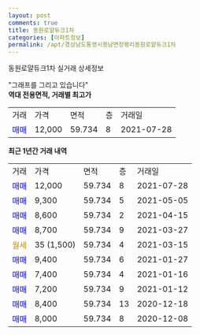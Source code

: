```yaml
---
layout: post
comments: true
title: 동원로얄듀크1차
categories: [아파트정보]
permalink: /apt/경상남도통영시용남면장평리동원로얄듀크1차
---
```


동원로얄듀크1차 실거래 상세정보

<script type="text/javascript">
  google.charts.load('current', {'packages':['line', 'corechart']});
  google.charts.setOnLoadCallback(drawChart);

  function drawChart() {
    var data = new google.visualization.DataTable();
    data.addColumn('date', '거래일');
    data.addColumn('number', "매매");
    data.addColumn('number', "전세");
    data.addColumn('number', "전매");

    data.addRows([[new Date(Date.parse("2021-07-28")), 12000, null, null], [new Date(Date.parse("2021-05-05")), 9300, null, null], [new Date(Date.parse("2021-04-15")), 8600, null, null], [new Date(Date.parse("2021-03-27")), 8700, null, null], [new Date(Date.parse("2021-03-15")), null, null, null], [new Date(Date.parse("2021-01-27")), 9400, null, null], [new Date(Date.parse("2021-01-16")), 7400, null, null], [new Date(Date.parse("2021-01-12")), 7200, null, null], [new Date(Date.parse("2020-12-18")), 8400, null, null], [new Date(Date.parse("2020-12-08")), 8000, null, null]]);

    var options = {
      hAxis: {
        format: 'yyyy/MM/dd'
      },    
      lineWidth: 0,
      pointsVisible: true,    
      title: '최근 1년간 유형별 실거래가 분포',
      legend: { position: 'bottom' }
    };

    var formatter = new google.visualization.NumberFormat({pattern:'###,###'} );
    formatter.format(data, 1);
    formatter.format(data, 2);
    
    setTimeout(function() {
        var chart = new google.visualization.LineChart(document.getElementById('columnchart_material'));
        chart.draw(data, (options));
        document.getElementById('loading').style.display = 'none';
    }, 200);
  }
</script>


<div id="loading" style="z-index:20; display: block; margin-left: 0px">"그래프를 그리고 있습니다"</div>
<div id="columnchart_material" style="width: 95%; margin-left: 0px; display: block"></div>
<!-- contents start -->
<b>역대 전용면적, 거래별 최고가</b>
<table class="sortable">
    <tr>
      <td>거래</td>
      <td>가격</td>
      <td>면적</td>
      <td>층</td>
      <td>거래일</td>
    </tr>
        <tr>
          <td><a style="color: blue">매매</a></td>
          <td>12,000</td>
          <td>59.734</td>
          <td>8</td>
          <td>2021-07-28</td>
        </tr>        
    
    
</table>

<b>최근 1년간 거래 내역</b>

<table class="sortable">
    <tr>
      <td>거래</td>
      <td>가격</td>
      <td>면적</td>
      <td>층</td>
      <td>거래일</td>
    </tr>
    <tr>
      <td><a style="color: blue">매매</a></td>
      <td>12,000</td>
      <td>59.734</td>
      <td>8</td>
      <td>2021-07-28</td>
    </tr>          <tr>
      <td><a style="color: blue">매매</a></td>
      <td>9,300</td>
      <td>59.734</td>
      <td>5</td>
      <td>2021-05-05</td>
    </tr>          <tr>
      <td><a style="color: blue">매매</a></td>
      <td>8,600</td>
      <td>59.734</td>
      <td>2</td>
      <td>2021-04-15</td>
    </tr>          <tr>
      <td><a style="color: blue">매매</a></td>
      <td>8,700</td>
      <td>59.734</td>
      <td>9</td>
      <td>2021-03-27</td>
    </tr>          <tr>
      <td><a style="color: darkgoldenrod">월세</a></td>
      <td>35 (1,500)</td>
      <td>59.734</td>
      <td>4</td>
      <td>2021-03-15</td>
    </tr>          <tr>
      <td><a style="color: blue">매매</a></td>
      <td>9,400</td>
      <td>59.734</td>
      <td>6</td>
      <td>2021-01-27</td>
    </tr>          <tr>
      <td><a style="color: blue">매매</a></td>
      <td>7,400</td>
      <td>59.734</td>
      <td>4</td>
      <td>2021-01-16</td>
    </tr>          <tr>
      <td><a style="color: blue">매매</a></td>
      <td>7,200</td>
      <td>59.734</td>
      <td>9</td>
      <td>2021-01-12</td>
    </tr>          <tr>
      <td><a style="color: blue">매매</a></td>
      <td>8,400</td>
      <td>59.734</td>
      <td>13</td>
      <td>2020-12-18</td>
    </tr>          <tr>
      <td><a style="color: blue">매매</a></td>
      <td>8,000</td>
      <td>59.734</td>
      <td>8</td>
      <td>2020-12-08</td>
    </tr>      </table>
<!-- contents end -->    

